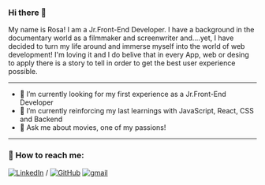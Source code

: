 ### Hi there 👋

My name is Rosa! I am a Jr.Front-End Developer. I have a background in the documentary world as a filmmaker and screenwriter and....yet, I have decided to turn my life around and immerse myself into the world of web development! 
I'm loving it and I do belive that in every App, web or desing to apply there is a story to tell in order to get the best user experience  possible. 
<hr/>









- 🔭 I’m currently looking for my first experience as a Jr.Front-End Developer
- 🌱 I’m currently reinforcing my last learnings with JavaScript, React, CSS and Backend
- 💬 Ask me about movies, one of my passions!
<hr/>

### :postbox: How to reach me:

<a href="https://www.linkedin.com/in/rosa-berned/"><img img alt="LinkedIn" src="https://img.shields.io/badge/linkedin-0e76a8.svg?&style=for-the-badge&logo=linkedin&logoColor=white" /></a>
/
<a href="https://github.com/RosaBF"><img alt="GitHub" src="https://img.shields.io/badge/GitHub-2f363d.svg?&style=for-the-badge&logo=Github&logoColor=white" /></a>
<a href="mailto:rosaberned30@gmail.com"><img alt="gmail" src="https://img.shields.io/badge/gmail-red.svg?&style=for-the-badge&logo=gmail&logoColor=white" /></a>



